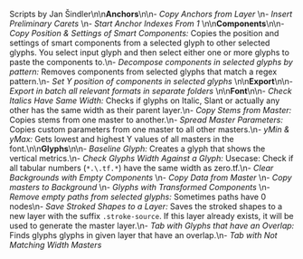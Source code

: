 Scripts by Jan Šindler\n\n**Anchors**\n\n- *Copy Anchors from Layer* \n- *Insert Preliminary Carets* \n- *Start Anchor Indexes From 1* \n\n**Components**\n\n- *Copy Position & Settings of Smart Components:* Copies the position and settings of smart components from a selected glyph to other selected glyphs. You select input glyph and then select either one or more glyphs to paste the components to.\n- *Decompose components in selected glyphs by pattern:* Removes components from selected glyphs that match a regex pattern.\n- *Set Y position of components in selected glyphs* \n\n**Export**\n\n- *Export in batch all relevant formats in separate folders* \n\n**Font**\n\n- *Check Italics Have Same Width:* Checks if glyphs on Italic, Slant or actually any other has the same width as their parent layer.\n- *Copy Stems from Master:* Copies stems from one master to another.\n- *Spread Master Parameters:* Copies custom parameters from one master to all other masters.\n- *yMin & yMax:* Gets lowest and highest Y values of all masters in the font.\n\n**Glyphs**\n\n- *Baseline Glyph:* Creates a glyph that shows the vertical metrics.\n- *Check Glyphs Width Against a Glyph:* Usecase: Check if all tabular numbers (`*.\.tf.*`) have the same width as zero.tf.\n- *Clear Backgrounds with Empty Components* \n- *Copy Data from Master* \n- *Copy masters to Background* \n- *Glyphs with Transformed Components* \n- *Remove empty paths from selected glyphs:* Sometimes paths have 0 nodes\n- *Save Stroked Shapes to a Layer:* Saves the stroked shapes to a new layer with the suffix `.stroke-source`. If this layer already exists, it will be used to generate the master layer.\n- *Tab with Glyphs that have an Overlap:* Finds glyphs glyphs in given layer that have an overlap.\n- *Tab with Not Matching Width Masters* 